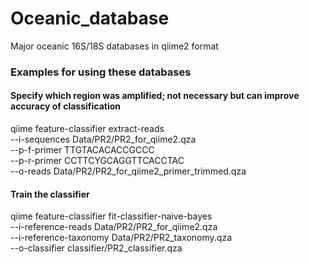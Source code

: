 # Oceanic_database
Major oceanic 16S/18S databases in qiime2 format

### Examples for using these databases  

#### Specify which region was amplified; not necessary but can improve accuracy of classification  

qiime feature-classifier extract-reads \
  --i-sequences Data/PR2/PR2_for_qiime2.qza \
  --p-f-primer TTGTACACACCGCCC \
  --p-r-primer CCTTCYGCAGGTTCACCTAC \
  --o-reads Data/PR2/PR2_for_qiime2_primer_trimmed.qza
  
#### Train the classifier   

qiime feature-classifier fit-classifier-naive-bayes \
  --i-reference-reads Data/PR2/PR2_for_qiime2.qza \
  --i-reference-taxonomy Data/PR2/PR2_taxonomy.qza \
  --o-classifier classifier/PR2_classifier.qza
  
  

